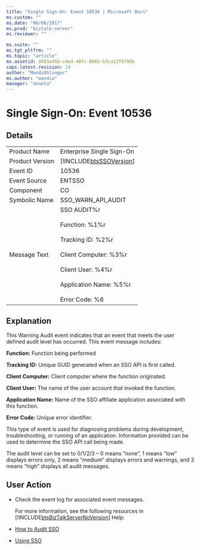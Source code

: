 ```yaml
---
title: "Single Sign-On: Event 10536 | Microsoft Docs"
ms.custom: ""
ms.date: "06/08/2017"
ms.prod: "biztalk-server"
ms.reviewer: ""

ms.suite: ""
ms.tgt_pltfrm: ""
ms.topic: "article"
ms.assetid: d493a45b-c4ed-40fc-8803-b3ca12f9795b
caps.latest.revision: 14
author: "MandiOhlinger"
ms.author: "mandia"
manager: "anneta"
---
```

# Single Sign-On: Event 10536
## Details  

|                 |                                                                                                                                                                                                    |
|-----------------|----------------------------------------------------------------------------------------------------------------------------------------------------------------------------------------------------|
|  Product Name   |                                                                                     Enterprise Single Sign-On                                                                                      |
| Product Version |                                                                     [!INCLUDE[btsSSOVersion](../includes/btsssoversion-md.md)]                                                                     |
|    Event ID     |                                                                                               10536                                                                                                |
|  Event Source   |                                                                                               ENTSSO                                                                                               |
|    Component    |                                                                                                 CO                                                                                                 |
|  Symbolic Name  |                                                                                         SSO_WARN_API_AUDIT                                                                                         |
|  Message Text   | SSO AUDIT%r<br /><br /> Function: %1%r<br /><br /> Tracking ID: %2%r<br /><br /> Client Computer: %3%r<br /><br /> Client User: %4%r<br /><br /> Application Name: %5%r<br /><br /> Error Code: %6 |

## Explanation  
 This Warning Audit event indicates that an event that meets the user defined audit level has occurred. This event message includes:  

 **Function:** Function being performed  

 **Tracking ID:** Unique GUID generated when an SSO API is first called.  

 **Client Computer:** Client computer where the function originated.  

 **Client User:** The name of the user account that invoked the function.  

 **Application Name:** Name of the SSO affiliate application associated with this function.  

 **Error Code:** Unique error identifier.  

 This type of event is used for diagnosing problems during development, troubleshooting, or running of an application. Information provided can be used to determine the SSO API call being made.  

 The audit level can be set to 0/1/2/3 – 0 means “none”, 1 means “low” displays errors only, 2 means “medium” displays errors and warnings, and 3 means “high” displays all audit messages.  

## User Action  

- Check the event log for associated event messages.  

  For more information, see the following resources in [!INCLUDE[btsBizTalkServerNoVersion](../includes/btsbiztalkservernoversion-md.md)] Help:  

- [How to Audit SSO](../core/how-to-audit-sso.md)  

- [Using SSO](../core/using-sso.md)
